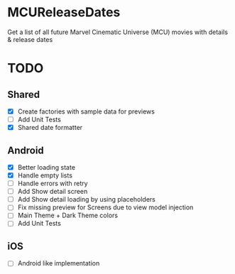 # MCUReleaseDates
Get a list of all future Marvel Cinematic Universe (MCU) movies with details &amp; release dates

# TODO

## Shared

- [x] Create factories with sample data for previews
- [ ] Add Unit Tests
- [x] Shared date formatter

## Android

- [x] Better loading state
- [x] Handle empty lists
- [ ] Handle errors with retry
- [ ] Add Show detail screen
- [ ] Add Show detail loading by using placeholders
- [ ] Fix missing preview for Screens due to view model injection
- [ ] Main Theme + Dark Theme colors
- [ ] Add Unit Tests

## iOS

- [ ] Android like implementation 